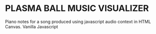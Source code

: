 # PLASMA BALL MUSIC VISUALIZER
 Piano notes for a song produced using javascript audio context in HTML Canvas. Vanilla Javascript 
